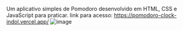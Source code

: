 Um aplicativo simples de Pomodoro desenvolvido em HTML, CSS e JavaScript para praticar.
link para acesso: https://pomodoro-clock-indol.vercel.app/
![image](https://github.com/B-Goncalves/Pomodoro-Timer/assets/70443267/344db196-74a5-4098-ab6d-9775e51d42f6)



